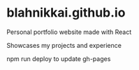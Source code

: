 # blahnikkai.github.io

Personal portfolio website made with React

Showcases my projects and experience

npm run deploy to update gh-pages